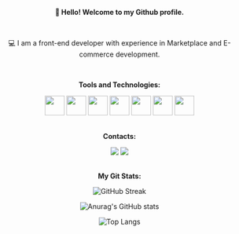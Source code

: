 <div align='center'> 
   
**👋 Hello! Welcome to my Github profile.**
   
<br /> 
   
💻 I am a front-end developer with experience in Marketplace and E-commerce development.

<br />

**Tools and Technologies:**
<div>
<img src="https://cdn.jsdelivr.net/gh/devicons/devicon/icons/react/react-original-wordmark.svg" width="40" height="40"/>
<img src="https://cdn.jsdelivr.net/gh/devicons/devicon/icons/javascript/javascript-original.svg" width="40" height="40"/>          
<img src="https://cdn.jsdelivr.net/gh/devicons/devicon/icons/typescript/typescript-original.svg" width="40" height="40"/>
<img src="https://cdn.jsdelivr.net/gh/devicons/devicon/icons/redux/redux-original.svg" width="40" height="40"/>  
<img src="https://cdn.jsdelivr.net/gh/devicons/devicon/icons/html5/html5-original.svg" width="40" height="40"/>
<img src="https://cdn.jsdelivr.net/gh/devicons/devicon/icons/css3/css3-original.svg" width="40" height="40"/>         
<img src="https://cdn.jsdelivr.net/gh/devicons/devicon/icons/git/git-original.svg" width="40" height="40"/>
</div>

<br />

**Contacts:**
<div>
<a href="mailto:elton_de_almeida@hotmail.com"><img src="https://img.shields.io/badge/Outlook-0078D4?style=for-the-badge&logo=microsoft-outlook&logoColor=white" target="_blank"></a>
<a href="https://www.linkedin.com/in/eltondealmeida" target="_blank"><img src="https://img.shields.io/badge/-LinkedIn-%230077B5?style=for-the-badge&logo=linkedin&logoColor=white" target="_blank"></a>
</div>

<br />

**My Git Stats:**
   
![GitHub Streak](https://github-readme-streak-stats.herokuapp.com/?user=eltondealmeida&theme=dark&background=000000)

![Anurag's GitHub stats](https://github-readme-stats.vercel.app/api?username=eltondealmeida&count_private=true&show_icons=true&theme=transparent)

![Top Langs](https://github-readme-stats.vercel.app/api/top-langs/?username=eltondealmeida&layout=compact)
   
</div>  
